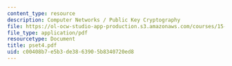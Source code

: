 ```yaml
---
content_type: resource
description: Computer Networks / Public Key Cryptography
file: https://ol-ocw-studio-app-production.s3.amazonaws.com/courses/15-564-information-technology-i-spring-2003/c00408b7e5b3de3863905b8340720ed8_pset4.pdf
file_type: application/pdf
resourcetype: Document
title: pset4.pdf
uid: c00408b7-e5b3-de38-6390-5b8340720ed8
---
```

